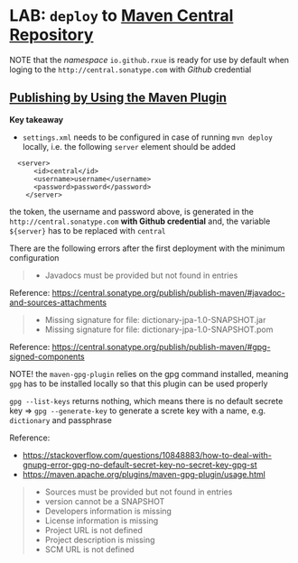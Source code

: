 # LAB: `deploy` to [Maven Central Repository](https://repo1.maven.org/)
NOTE that the *namespace* `io.github.rxue` is ready for use by default when loging to the `http://central.sonatype.com` with *Github* credential

## [Publishing by Using the Maven Plugin](https://central.sonatype.org/publish/publish-portal-maven/)
**Key takeaway**
* `settings.xml` needs to be configured in case of running `mvn deploy` locally, i.e. the following `server` element should be added

```
  <server>
      <id>central</id>
      <username>username</username>
      <password>password</password>
    </server>

```

the token, the username and password above, is generated in the `http://central.sonatype.com` **with Github credential** and, the variable `${server}` has to be replaced with `central`

There are the following errors after the first deployment with the minimum configuration

> * Javadocs must be provided but not found in entries

Reference: https://central.sonatype.org/publish/publish-maven/#javadoc-and-sources-attachments

> * Missing signature for file: dictionary-jpa-1.0-SNAPSHOT.jar
> * Missing signature for file: dictionary-jpa-1.0-SNAPSHOT.pom

Reference: https://central.sonatype.org/publish/publish-maven/#gpg-signed-components

NOTE! the `maven-gpg-plugin` relies on the gpg command installed, meaning `gpg` has to be installed locally so that this plugin can be used properly

`gpg --list-keys` returns nothing, which means there is no default secrete key => `gpg --generate-key` to generate a screte key with a name, e.g. `dictionary` and passphrase

Reference: 
* https://stackoverflow.com/questions/10848883/how-to-deal-with-gnupg-error-gpg-no-default-secret-key-no-secret-key-gpg-st
* https://maven.apache.org/plugins/maven-gpg-plugin/usage.html


> * Sources must be provided but not found in entries
> * version cannot be a SNAPSHOT
> * Developers information is missing
> * License information is missing
> * Project URL is not defined
> * Project description is missing
> * SCM URL is not defined
